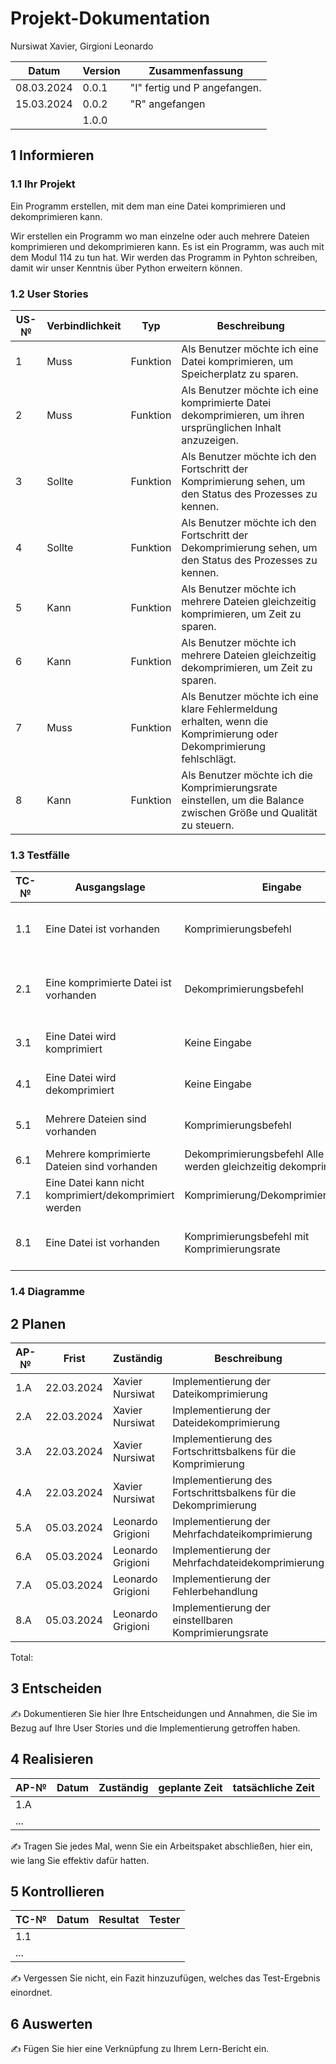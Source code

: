 # Projekt-Dokumentation


Nursiwat Xavier, Girgioni Leonardo

| Datum | Version | Zusammenfassung                                              |
| ----- | ------- | ------------------------------------------------------------ |
|08.03.2024       | 0.0.1   | "I" fertig und P angefangen. |
|15.03.2024       | 0.0.2   |"R" angefangen                                                               |
|       | 1.0.0   |                                                              |

## 1 Informieren

### 1.1 Ihr Projekt

Ein Programm erstellen, mit dem man eine Datei komprimieren und dekomprimieren kann.

Wir erstellen ein Programm wo man einzelne oder auch mehrere Dateien komprimieren und dekomprimieren kann. Es ist ein Programm, was auch mit dem Modul 114 zu tun hat. Wir werden das Programm in Pyhton schreiben, damit wir unser Kenntnis über Python erweitern können.


### 1.2 User Stories

| US-№ | Verbindlichkeit | Typ  | Beschreibung                       |
| ---- | --------------- | ---- | ---------------------------------- |
| 1    |   Muss	              |Funktion      | Als Benutzer möchte ich eine Datei komprimieren, um Speicherplatz zu sparen.|
| 2  |  Muss	               | Funktion     | Als Benutzer möchte ich eine komprimierte Datei dekomprimieren, um ihren ursprünglichen Inhalt anzuzeigen. |
| 3  |     Sollte	            |  Funktion    | Als Benutzer möchte ich den Fortschritt der Komprimierung sehen, um den Status des Prozesses zu kennen.|
| 4  |     Sollte	            | Funktion     |  Als Benutzer möchte ich den Fortschritt der Dekomprimierung sehen, um den Status des Prozesses zu kennen.|
| 5  |      Kann           |  Funktion    |  Als Benutzer möchte ich mehrere Dateien gleichzeitig komprimieren, um Zeit zu sparen.|
| 6  |     Kann            |  Funktion    |  Als Benutzer möchte ich mehrere Dateien gleichzeitig dekomprimieren, um Zeit zu sparen.|
| 7  |    Muss	             |  Funktion    | Als Benutzer möchte ich eine klare Fehlermeldung erhalten, wenn die Komprimierung oder Dekomprimierung fehlschlägt.|
| 8  |    Kann             | Funktion     | Als Benutzer möchte ich die Komprimierungsrate einstellen, um die Balance zwischen Größe und Qualität zu steuern.|


### 1.3 Testfälle

| TC-№ | Ausgangslage | Eingabe | Erwartete Ausgabe |
| ---- | ------------ | ------- | ----------------- |
| 1.1  |  Eine Datei ist vorhanden	            |Komprimierungsbefehl	        |  Die Datei wird komprimiert und Speicherplatz wird gespart|
|2.1   |Eine komprimierte Datei ist vorhanden	              |Dekomprimierungsbefehl         | Die Datei wird dekomprimiert und der ursprüngliche Inhalt wird angezeigt|
|3.1   | Eine Datei wird komprimiert	             |Keine Eingabe	         |Der Fortschritt der Komprimierung wird angezeigt|
|4.1   |Eine Datei wird dekomprimiert	              |Keine Eingabe	         |Der Fortschritt der Dekomprimierung wird angezeigt|
|5.1   |Mehrere Dateien sind vorhanden|Komprimierungsbefehl	         |Alle Dateien werden gleichzeitig komprimiert|
|6.1   |Mehrere komprimierte Dateien sind vorhanden	              |Dekomprimierungsbefehl         Alle Dateien werden gleichzeitig dekomprimiert|                   |
|7.1   |Eine Datei kann nicht komprimiert/dekomprimiert werden	              |Komprimierung/Dekomprimierungsbefehl	         |Eine klare Fehlermeldung wird angezeigt|
|8.1   |Eine Datei ist vorhanden	              |Komprimierungsbefehl mit Komprimierungsrate	         |Die Datei wird mit der angegebenen Komprimierungsrate komprimiert|




### 1.4 Diagramme



## 2 Planen

| AP-№ | Frist | Zuständig | Beschreibung | geplante Zeit |
| ---- | ----- | --------- | ------------ | ------------- |
| 1.A  |22.03.2024       | Xavier Nursiwat          | Implementierung der Dateikomprimierung             |               |
| 2.A   |22.03.2024       | Xavier Nursiwat           | Implementierung der Dateidekomprimierung             |               |
| 3.A   |22.03.2024       | Xavier Nursiwat           |Implementierung des Fortschrittsbalkens für die Komprimierung	              |               |
| 4.A   |22.03.2024       |  Xavier Nursiwat          | Implementierung des Fortschrittsbalkens für die Dekomprimierung	             |               |
| 5.A   |05.03.2024       | Leonardo Grigioni          |Implementierung der Mehrfachdateikomprimierung	              |               |
| 6.A   |05.03.2024       | Leonardo Grigioni           | Implementierung der Mehrfachdateidekomprimierung	             |               |
| 7.A   |05.03.2024       | Leonardo Grigioni           | Implementierung der Fehlerbehandlung	             |               |
| 8.A   |05.03.2024       | Leonardo Grigioni           | Implementierung der einstellbaren Komprimierungsrate	             |               |


Total: 


## 3 Entscheiden

✍️ Dokumentieren Sie hier Ihre Entscheidungen und Annahmen, die Sie im Bezug auf Ihre User Stories und die Implementierung getroffen haben.

## 4 Realisieren

| AP-№ | Datum | Zuständig | geplante Zeit | tatsächliche Zeit |
| ---- | ----- | --------- | ------------- | ----------------- |
| 1.A  |       |           |               |                   |
| ...  |       |           |               |                   |

✍️ Tragen Sie jedes Mal, wenn Sie ein Arbeitspaket abschließen, hier ein, wie lang Sie effektiv dafür hatten.

## 5 Kontrollieren

| TC-№ | Datum | Resultat | Tester |
| ---- | ----- | -------- | ------ |
| 1.1  |       |          |        |
| ...  |       |          |        |

✍️ Vergessen Sie nicht, ein Fazit hinzuzufügen, welches das Test-Ergebnis einordnet.

## 6 Auswerten

✍️ Fügen Sie hier eine Verknüpfung zu Ihrem Lern-Bericht ein.
